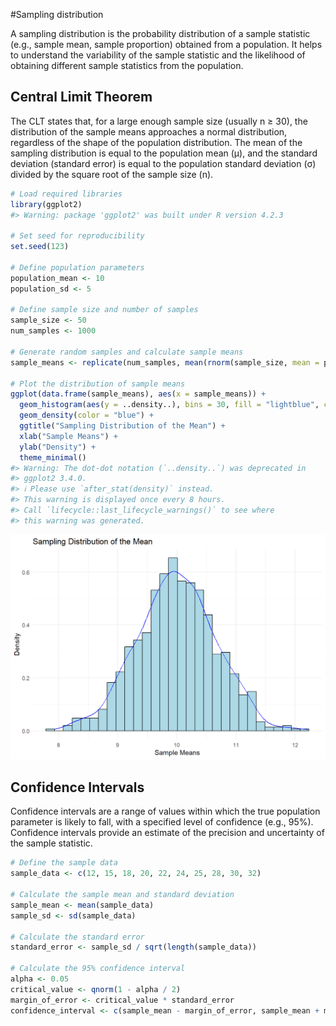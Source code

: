 #Sampling distribution

A sampling distribution is the probability distribution of a sample statistic (e.g., sample mean, sample proportion) obtained from a population. It helps to understand the variability of the sample statistic and the likelihood of obtaining different sample statistics from the population.

## Central Limit Theorem

The CLT states that, for a large enough sample size (usually n ≥ 30), the distribution of the sample means approaches a normal distribution, regardless of the shape of the population distribution. The mean of the sampling distribution is equal to the population mean (μ), and the standard deviation (standard error) is equal to the population standard deviation (σ) divided by the square root of the sample size (n).


```r
# Load required libraries
library(ggplot2)
#> Warning: package 'ggplot2' was built under R version 4.2.3

# Set seed for reproducibility
set.seed(123)

# Define population parameters
population_mean <- 10
population_sd <- 5

# Define sample size and number of samples
sample_size <- 50
num_samples <- 1000

# Generate random samples and calculate sample means
sample_means <- replicate(num_samples, mean(rnorm(sample_size, mean = population_mean, sd = population_sd)))

# Plot the distribution of sample means
ggplot(data.frame(sample_means), aes(x = sample_means)) +
  geom_histogram(aes(y = ..density..), bins = 30, fill = "lightblue", color = "black") +
  geom_density(color = "blue") +
  ggtitle("Sampling Distribution of the Mean") +
  xlab("Sample Means") +
  ylab("Density") +
  theme_minimal()
#> Warning: The dot-dot notation (`..density..`) was deprecated in
#> ggplot2 3.4.0.
#> ℹ Please use `after_stat(density)` instead.
#> This warning is displayed once every 8 hours.
#> Call `lifecycle::last_lifecycle_warnings()` to see where
#> this warning was generated.
```

<img src="08-samplingdistribution_files/figure-html/unnamed-chunk-1-1.png" width="672" />

## Confidence Intervals
Confidence intervals are a range of values within which the true population parameter is likely to fall, with a specified level of confidence (e.g., 95%). Confidence intervals provide an estimate of the precision and uncertainty of the sample statistic.

```r
# Define the sample data
sample_data <- c(12, 15, 18, 20, 22, 24, 25, 28, 30, 32)

# Calculate the sample mean and standard deviation
sample_mean <- mean(sample_data)
sample_sd <- sd(sample_data)

# Calculate the standard error
standard_error <- sample_sd / sqrt(length(sample_data))

# Calculate the 95% confidence interval
alpha <- 0.05
critical_value <- qnorm(1 - alpha / 2)
margin_of_error <- critical_value * standard_error
confidence_interval <- c(sample_mean - margin_of_error, sample_mean + margin_of_error)
```
